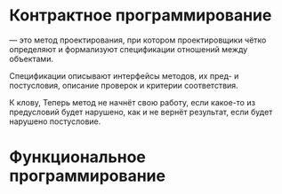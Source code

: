 # Контрактное программирование 
— это метод проектирования, 
при котором проектировщики чётко определяют и формализуют спецификации отношений между объектами.

Спецификации описывают интерфейсы методов, 
их пред- и постусловия, описание проверок и критерии соответствия.

К клову,
Теперь метод не начнёт свою работу, если какое-то из предусловий будет нарушено, 
как и не вернёт результат, если будет нарушено постусловие.


# Функциональное программирование




